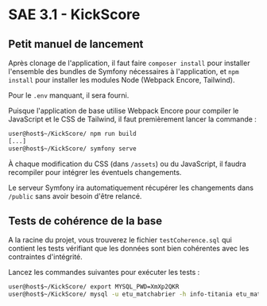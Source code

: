 # SAE 3.1 - KickScore

## Petit manuel de lancement

Après clonage de l'application, il faut faire `composer install` pour installer l'ensemble des bundles de Symfony nécessaires à l'application, et `npm install` pour installer les modules Node (Webpack Encore, Tailwind).

Pour le `.env` manquant, il sera fourni.

Puisque l'application de base utilise Webpack Encore pour compiler le JavaScript et le CSS de Tailwind, il faut premièrement lancer la commande :
```sh
user@host$~/KickScore/ npm run build
[...]
user@host$~/KickScore/ symfony serve
```

À chaque modification du CSS (dans `/assets`) ou du JavaScript, il faudra recompiler pour intégrer les éventuels changements.

Le serveur Symfony ira automatiquement récupérer les changements dans `/public` sans avoir besoin d'être relancé.



## Tests de cohérence de la base

A la racine du projet, vous trouverez le fichier `testCoherence.sql` qui contient les tests vérifiant que les données sont bien cohérentes avec les contraintes d'intégrité.

Lancez les commandes suivantes pour exécuter les tests : 
```sh
user@host$~/KickScore/ export MYSQL_PWD=XmXp2QKR
user@host$~/KickScore/ mysql -u etu_matchabrier -h info-titania etu_matchabrier < testCoherence.sql
```
